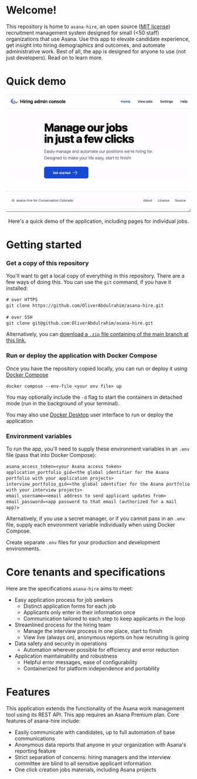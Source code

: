 # Welcome!

This repository is home to `asana-hire`, an open source ([MIT license](LICENSE)) recruitment management system designed
for small (<50 staff) organizations that use Asana. Use this app to elevate candidate experience, get insight into
hiring demographics and outcomes, and automate administrative work. Best of all, the app is designed for anyone to use
(not just developers). Read on to learn more.

# Quick demo

<div align="center">
  <img src="docs/demo.gif" alt="asana-hire demo in an animated image">
  <p>Here's a quick demo of the application, including pages for individual jobs.</p>
</div>

# Getting started

### Get a copy of this repository
You'll want to get a local copy of everything in this repository. There are a few ways of doing this. You can use the
`git` command, if you have it installed: 
```shell
# over HTTPS
git clone https://github.com/OliverAbdulrahim/asana-hire.git

# over SSH
git clone git@github.com:OliverAbdulrahim/asana-hire.git
```

Alternatively, you can [download a `.zip` file containing of the main branch at this link.](https://github.com/OliverAbdulrahim/asana-hire/archive/refs/heads/main.zip)

### Run or deploy the application with Docker Compose
Once you have the repository copied locally, you can run or deploy it using [Docker Compose](https://docs.docker.com/compose/)

```shell
docker compose --env-file <your env file> up
```
You may optionally include the `-d` flag to start the containers in detached mode (run in the background of your 
terminal). 

You may also use [Docker Desktop](https://docs.docker.com/compose/install/) user interface to run or deploy the 
application

### Environment variables
To run the app, you'll need to supply these environment variables in an `.env` file (pass that into Docker Compose):
```shell
asana_access_token=<your Asana access token>
application_portfolio_gid=<the global identifier for the Asana portfolio with your application projects>
interview_portfolio_gid=<the global identifier for the Asana portfolio with your interview projects>
email_username=<email address to send applicant updates from>
email_password=<app password to that email (authorized for a mail app)>
```

Alternatively, if you use a secret manager, or if you cannot pass in an `.env` file, supply each environment variable
individually when using Docker Compose.

Create separate `.env` files for your production and development environments.

# Core tenants and specifications
Here are the specifications `asana-hire` aims to meet:

* Easy application process for job seekers
    * Distinct application forms for each job
    * Applicants only enter in their information once
    * Communication tailored to each step to keep applicants in the loop
* Streamlined process for the hiring team
    * Manage the interview process in one place, start to finish
    * View live (always on), anonymous reports on how recruiting is going
* Data safety and security in operations
    * Automation wherever possible for efficiency and error reduction
* Application maintainability and robustness
    * Helpful error messages, ease of configurability
    * Containerized for platform independence and portability

# Features

This application extends the functionality of the Asana work management tool using its REST API. This app requires an
Asana Premium plan. Core features of asana-hire include:

* Easily communicate with candidates, up to full automation of base communications
* Anonymous data reports that anyone in your organization with Asana's reporting feature
* Strict separation of concerns: hiring managers and the interview committee are blind to all sensitive applicant
  information
* One click creation jobs materials, including Asana projects
